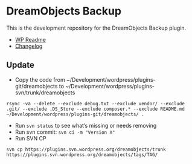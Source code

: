 # DreamObjects Backup #

This is the development repository for the DreamObjects Backup plugin.

* [WP Readme](readme.txt)
* [Changelog](changelog.txt)

## Update

* Copy the code from ~/Development/wordpress/plugins-git/dreamobjects to ~/Development/wordpress/plugins-svn/trunk/dreamobjects

```
rsync -va --delete --exclude debug.txt --exclude vendor/ --exclude .git/ --exclude .DS_Store --exclude composer.* --exclude README.md ~/Development/wordpress/plugins-git/dreamobjects/ .
```

* Run `svn status` to see what’s missing or needs removing
* Run svn commit: `svn ci -m "Version X"`
* Run SVN CP

```
svn cp https://plugins.svn.wordpress.org/dreamobjects/trunk https://plugins.svn.wordpress.org/dreamobjects/tags/TAG/
```